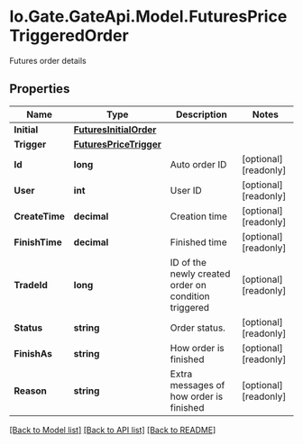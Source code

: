 
# Io.Gate.GateApi.Model.FuturesPriceTriggeredOrder

Futures order details

## Properties

Name | Type | Description | Notes
------------ | ------------- | ------------- | -------------
**Initial** | [**FuturesInitialOrder**](FuturesInitialOrder.md) |  | 
**Trigger** | [**FuturesPriceTrigger**](FuturesPriceTrigger.md) |  | 
**Id** | **long** | Auto order ID | [optional] [readonly] 
**User** | **int** | User ID | [optional] [readonly] 
**CreateTime** | **decimal** | Creation time | [optional] [readonly] 
**FinishTime** | **decimal** | Finished time | [optional] [readonly] 
**TradeId** | **long** | ID of the newly created order on condition triggered | [optional] [readonly] 
**Status** | **string** | Order status. | [optional] [readonly] 
**FinishAs** | **string** | How order is finished | [optional] [readonly] 
**Reason** | **string** | Extra messages of how order is finished | [optional] [readonly] 

[[Back to Model list]](../README.md#documentation-for-models)
[[Back to API list]](../README.md#documentation-for-api-endpoints)
[[Back to README]](../README.md)
